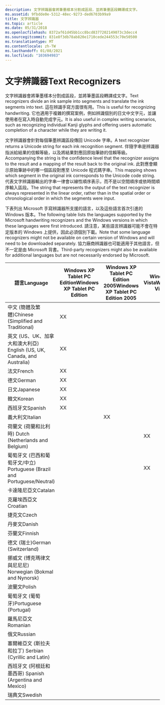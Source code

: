 ```yaml
---
description: 文字辨識器會將筆墨樣本分割成區段，並將筆墨區段轉譯成文字。
ms.assetid: 9fbdde0e-5312-48ec-9273-ded6703b99a9
title: 文字辨識器
ms.topic: article
ms.date: 05/31/2018
ms.openlocfilehash: 8372af61d45bb1cc8bcd8377202149073c3decc4
ms.sourcegitcommit: 831e8f3db78ab820e1710cede244553c70e50500
ms.translationtype: MT
ms.contentlocale: zh-TW
ms.lasthandoff: 01/08/2021
ms.locfileid: "103694983"
---
```

# <a name="text-recognizers"></a><span data-ttu-id="d0386-103">文字辨識器</span><span class="sxs-lookup"><span data-stu-id="d0386-103">Text Recognizers</span></span>

<span data-ttu-id="d0386-104">文字辨識器會將筆墨樣本分割成區段，並將筆墨區段轉譯成文字。</span><span class="sxs-lookup"><span data-stu-id="d0386-104">Text recognizers divide an ink sample into segments and translate the ink segments into text.</span></span> <span data-ttu-id="d0386-105">這在辨識手寫方面很有用。</span><span class="sxs-lookup"><span data-stu-id="d0386-105">This is useful for recognizing handwriting.</span></span> <span data-ttu-id="d0386-106">它也適用于複雜的撰寫案例，例如辨識個別的日文中文字元，並讓使用者在寫入時自動完成字元。</span><span class="sxs-lookup"><span data-stu-id="d0386-106">It is also useful in complex writing scenarios, such as recognizing individual Kanji glyphs and offering users automatic completion of a character while they are writing it.</span></span>

<span data-ttu-id="d0386-107">文字辨識器會針對每個筆墨辨識區段傳回 Unicode 字串。</span><span class="sxs-lookup"><span data-stu-id="d0386-107">A text recognizer returns a Unicode string for each ink recognition segment.</span></span> <span data-ttu-id="d0386-108">伴隨字串是辨識器指派給結果的信賴等級，以及將結果對應回原始筆跡的信賴等級。</span><span class="sxs-lookup"><span data-stu-id="d0386-108">Accompanying the string is the confidence level that the recognizer assigns to the result and a mapping of the result back to the original ink.</span></span> <span data-ttu-id="d0386-109">此對應會顯示原始筆跡中的哪一個區段對應至 Unicode 程式碼字串。</span><span class="sxs-lookup"><span data-stu-id="d0386-109">This mapping shows which segment in the original ink corresponds to the Unicode code string.</span></span> <span data-ttu-id="d0386-110">代表文字辨識器輸出的字串一律會以線性順序表示，而不是以空間順序或依時間順序輸入區段。</span><span class="sxs-lookup"><span data-stu-id="d0386-110">The string that represents the output of the text recognizer is always represented in the linear order, rather than in the spatial order or chronological order in which the segments were input.</span></span>

<span data-ttu-id="d0386-111">下表列出 Microsoft 手寫辨識器所支援的語言，以及這些語言首次引進的 Windows 版本。</span><span class="sxs-lookup"><span data-stu-id="d0386-111">The following table lists the languages supported by the Microsoft handwriting recognizers and the Windows versions in which these languages were first introduced.</span></span> <span data-ttu-id="d0386-112">請注意，某些語言辨識器可能不會在特定版本的 Windows 上提供，因此必須個別下載。</span><span class="sxs-lookup"><span data-stu-id="d0386-112">Note that some language recognizers might not be available on certain version of Windows and will need to be downloaded separately.</span></span> <span data-ttu-id="d0386-113">協力廠商辨識器也可能適用于其他語言，但不一定是由 Microsoft 背書。</span><span class="sxs-lookup"><span data-stu-id="d0386-113">Third-party recognizers might also be available for additional languages but are not necessarily endorsed by Microsoft.</span></span>



| <span data-ttu-id="d0386-114">語言</span><span class="sxs-lookup"><span data-stu-id="d0386-114">Language</span></span>                                   | <span data-ttu-id="d0386-115">Windows XP Tablet PC Edition</span><span class="sxs-lookup"><span data-stu-id="d0386-115">Windows XP Tablet PC Edition</span></span> | <span data-ttu-id="d0386-116">Windows XP Tablet PC Edition 2005</span><span class="sxs-lookup"><span data-stu-id="d0386-116">Windows XP Tablet PC Edition 2005</span></span> | <span data-ttu-id="d0386-117">Windows Vista</span><span class="sxs-lookup"><span data-stu-id="d0386-117">Windows Vista</span></span> | <span data-ttu-id="d0386-118">Windows 7</span><span class="sxs-lookup"><span data-stu-id="d0386-118">Windows 7</span></span> |
|--------------------------------------------|------------------------------|-----------------------------------|---------------|-----------|
| <span data-ttu-id="d0386-119">中文 (簡體及繁體)</span><span class="sxs-lookup"><span data-stu-id="d0386-119">Chinese (Simplified and Traditional)</span></span>       | <span data-ttu-id="d0386-120">X</span><span class="sxs-lookup"><span data-stu-id="d0386-120">X</span></span>                            |                                   |               |           |
| <span data-ttu-id="d0386-121">英文 (US、UK、加拿大和澳大利亞) </span><span class="sxs-lookup"><span data-stu-id="d0386-121">English (US, UK, Canada, and Australia)</span></span>    | <span data-ttu-id="d0386-122">X</span><span class="sxs-lookup"><span data-stu-id="d0386-122">X</span></span>                            |                                   |               |           |
| <span data-ttu-id="d0386-123">法文</span><span class="sxs-lookup"><span data-stu-id="d0386-123">French</span></span>                                     | <span data-ttu-id="d0386-124">X</span><span class="sxs-lookup"><span data-stu-id="d0386-124">X</span></span>                            |                                   |               |           |
| <span data-ttu-id="d0386-125">德文</span><span class="sxs-lookup"><span data-stu-id="d0386-125">German</span></span>                                     | <span data-ttu-id="d0386-126">X</span><span class="sxs-lookup"><span data-stu-id="d0386-126">X</span></span>                            |                                   |               |           |
| <span data-ttu-id="d0386-127">日文</span><span class="sxs-lookup"><span data-stu-id="d0386-127">Japanese</span></span>                                   | <span data-ttu-id="d0386-128">X</span><span class="sxs-lookup"><span data-stu-id="d0386-128">X</span></span>                            |                                   |               |           |
| <span data-ttu-id="d0386-129">韓文</span><span class="sxs-lookup"><span data-stu-id="d0386-129">Korean</span></span>                                     | <span data-ttu-id="d0386-130">X</span><span class="sxs-lookup"><span data-stu-id="d0386-130">X</span></span>                            |                                   |               |           |
| <span data-ttu-id="d0386-131">西班牙文</span><span class="sxs-lookup"><span data-stu-id="d0386-131">Spanish</span></span>                                    | <span data-ttu-id="d0386-132">X</span><span class="sxs-lookup"><span data-stu-id="d0386-132">X</span></span>                            |                                   |               |           |
| <span data-ttu-id="d0386-133">義大利文</span><span class="sxs-lookup"><span data-stu-id="d0386-133">Italian</span></span>                                    |                              | <span data-ttu-id="d0386-134">X</span><span class="sxs-lookup"><span data-stu-id="d0386-134">X</span></span>                                 |               |           |
| <span data-ttu-id="d0386-135">荷蘭文 (荷蘭和比利時) </span><span class="sxs-lookup"><span data-stu-id="d0386-135">Dutch (Netherlands and Belgium)</span></span>            |                              |                                   | <span data-ttu-id="d0386-136">X</span><span class="sxs-lookup"><span data-stu-id="d0386-136">X</span></span>             |           |
| <span data-ttu-id="d0386-137">葡萄牙文 (巴西和葡萄牙文/中立) </span><span class="sxs-lookup"><span data-stu-id="d0386-137">Portuguese (Brazil and Portuguese/Neutral)</span></span> |                              |                                   | <span data-ttu-id="d0386-138">X</span><span class="sxs-lookup"><span data-stu-id="d0386-138">X</span></span>             |           |
| <span data-ttu-id="d0386-139">卡達隆尼亞文</span><span class="sxs-lookup"><span data-stu-id="d0386-139">Catalan</span></span>                                    |                              |                                   |               | <span data-ttu-id="d0386-140">X</span><span class="sxs-lookup"><span data-stu-id="d0386-140">X</span></span>         |
| <span data-ttu-id="d0386-141">克羅埃西亞文</span><span class="sxs-lookup"><span data-stu-id="d0386-141">Croatian</span></span>                                   |                              |                                   |               | <span data-ttu-id="d0386-142">X</span><span class="sxs-lookup"><span data-stu-id="d0386-142">X</span></span>         |
| <span data-ttu-id="d0386-143">捷克文</span><span class="sxs-lookup"><span data-stu-id="d0386-143">Czech</span></span>                                      |                              |                                   |               | <span data-ttu-id="d0386-144">X</span><span class="sxs-lookup"><span data-stu-id="d0386-144">X</span></span>         |
| <span data-ttu-id="d0386-145">丹麥文</span><span class="sxs-lookup"><span data-stu-id="d0386-145">Danish</span></span>                                     |                              |                                   |               | <span data-ttu-id="d0386-146">X</span><span class="sxs-lookup"><span data-stu-id="d0386-146">X</span></span>         |
| <span data-ttu-id="d0386-147">芬蘭文</span><span class="sxs-lookup"><span data-stu-id="d0386-147">Finnish</span></span>                                    |                              |                                   |               | <span data-ttu-id="d0386-148">X</span><span class="sxs-lookup"><span data-stu-id="d0386-148">X</span></span>         |
| <span data-ttu-id="d0386-149">德文 (瑞士)</span><span class="sxs-lookup"><span data-stu-id="d0386-149">German (Switzerland)</span></span>                       |                              |                                   |               | <span data-ttu-id="d0386-150">X</span><span class="sxs-lookup"><span data-stu-id="d0386-150">X</span></span>         |
| <span data-ttu-id="d0386-151">挪威文 (博克瑪律文與尼尼尼) </span><span class="sxs-lookup"><span data-stu-id="d0386-151">Norwegian (Bokmal and Nynorsk)</span></span>             |                              |                                   |               | <span data-ttu-id="d0386-152">X</span><span class="sxs-lookup"><span data-stu-id="d0386-152">X</span></span>         |
| <span data-ttu-id="d0386-153">波蘭文</span><span class="sxs-lookup"><span data-stu-id="d0386-153">Polish</span></span>                                     |                              |                                   |               | <span data-ttu-id="d0386-154">X</span><span class="sxs-lookup"><span data-stu-id="d0386-154">X</span></span>         |
| <span data-ttu-id="d0386-155">葡萄牙文 (葡萄牙)</span><span class="sxs-lookup"><span data-stu-id="d0386-155">Portuguese (Portugal)</span></span>                      |                              |                                   |               | <span data-ttu-id="d0386-156">X</span><span class="sxs-lookup"><span data-stu-id="d0386-156">X</span></span>         |
| <span data-ttu-id="d0386-157">羅馬尼亞文</span><span class="sxs-lookup"><span data-stu-id="d0386-157">Romanian</span></span>                                   |                              |                                   |               | <span data-ttu-id="d0386-158">X</span><span class="sxs-lookup"><span data-stu-id="d0386-158">X</span></span>         |
| <span data-ttu-id="d0386-159">俄文</span><span class="sxs-lookup"><span data-stu-id="d0386-159">Russian</span></span>                                    |                              |                                   |               | <span data-ttu-id="d0386-160">X</span><span class="sxs-lookup"><span data-stu-id="d0386-160">X</span></span>         |
| <span data-ttu-id="d0386-161">塞爾維亞文 (斯拉夫和拉丁) </span><span class="sxs-lookup"><span data-stu-id="d0386-161">Serbian (Cyrillic and Latin)</span></span>               |                              |                                   |               | <span data-ttu-id="d0386-162">X</span><span class="sxs-lookup"><span data-stu-id="d0386-162">X</span></span>         |
| <span data-ttu-id="d0386-163">西班牙文 (阿根廷和墨西哥) </span><span class="sxs-lookup"><span data-stu-id="d0386-163">Spanish (Argentina and Mexico)</span></span>             |                              |                                   |               | <span data-ttu-id="d0386-164">X</span><span class="sxs-lookup"><span data-stu-id="d0386-164">X</span></span>         |
| <span data-ttu-id="d0386-165">瑞典文</span><span class="sxs-lookup"><span data-stu-id="d0386-165">Swedish</span></span>                                    |                              |                                   |               | <span data-ttu-id="d0386-166">X</span><span class="sxs-lookup"><span data-stu-id="d0386-166">X</span></span>         |



 

 

 



